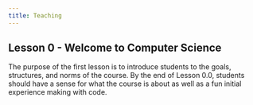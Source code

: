 ```yaml
---
title: Teaching
---
```


## Lesson 0 - Welcome to Computer Science

The purpose of the first lesson is to introduce students to the goals, structures, and norms of the course. By the end of Lesson 0.0, students should have a sense for what the course is about as well as a fun initial experience making with code.
